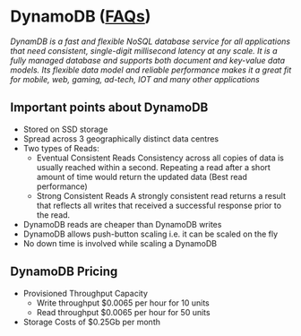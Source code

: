 # DynamoDB ([FAQs](https://aws.amazon.com/dynamodb/faqs/))

*DynamDB is a fast and flexible NoSQL database service for all applications that need consistent, single-digit millisecond latency at any scale. It is a fully managed database and supports both document and key-value data models. Its flexible data model and reliable performance makes it a great fit for mobile, web, gaming, ad-tech, IOT and many other applications*

## Important points about DynamoDB
 - Stored on SSD storage
 - Spread across 3 geographically distinct data centres
 - Two types of Reads:
	 - Eventual Consistent Reads
	 	Consistency across all copies of data is usually reached within a second. Repeating a read after a short amount of time would return the updated data (Best read performance)
	 - Strong Consistent Reads
	 	A strongly consistent read returns a result that reflects all writes that received a successful response prior to the read.
 - DynamoDB reads are cheaper than DynamoDB writes
 - DynamoDB allows push-button scaling i.e. it can be scaled on the fly
 - No down time is involved while scaling a DynamoDB

## DynamoDB Pricing
 - Provisioned Throughput Capacity
 	- Write throughput $0.0065 per hour for 10 units
 	- Read throughput $0.0065 per hour for 50 units
 - Storage Costs of $0.25Gb per month